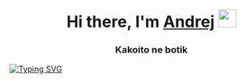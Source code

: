 <h1 align="center">Hi there, I'm <a href="https://www.groznij.tk" target="_blank">Andrej</a> 
<img src="https://github.com/blackcater/blackcater/raw/main/images/Hi.gif" height="32"/></h1>
<h3 align="center">Kakoito ne botik</h3>

<a href="https://www.groznij.tk"><img src="https://readme-typing-svg.herokuapp.com?font=Fira+Code&pause=1000&width=1500&lines=Andrej+ne+nn+on+pro+andrej+pishet+na+js+php+cs+cpp" alt="Typing SVG" /></a>
